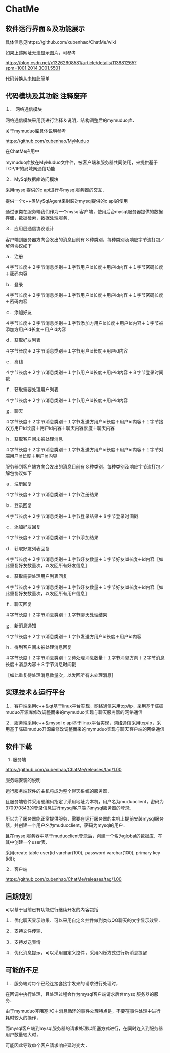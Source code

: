 # ChatMe
## 软件运行界面＆及功能展示
具体信息见https://github.com/xubenhao/ChatMe/wiki

如果上述网址无法显示图片，可参考

https://blog.csdn.net/x13262608581/article/details/113881265?spm=1001.2014.3001.5501

 
代码转换从未如此简单
## 代码模块及其功能   注释废弃

１． 网络通信模块

网络通信模块采用我进行注释＆说明，结构调整后的mymuduo库．

关于mymuduo库具体说明参考

https://github.com/xubenhao/MyMuduo

在ChatMe应用中

mymuduo库放在MyMuduo文件件，被客户端和服务器共同使用，来提供基于TCP/IP的局域网通信功能

２．MySql数据库访问模块

采用mysql提供的c api进行与mysql服务器的交互．

提供一个c++类MySqlAgent来封装对mysql提供的c api的使用

通过该类在服务端我们作为一个mysql客户端，使用后台mysql服务器提供的数据存储，数据检索，数据处理服务．

３．应用层通信协议设计

客户端到服务器方向会发出的消息目前有８种类别，每种类别及响应字节流打包／解包协议如下

ａ．注册

４字节长度＋２字节消息类别＋１字节用户id长度＋用户id内容＋１字节密码长度＋密码内容

ｂ．登录

４字节长度＋２字节消息类别＋１字节用户id长度＋用户id内容＋１字节密码长度＋密码内容

ｃ．添加好友

４字节长度＋２字节消息类别＋１字节添加方用户id长度＋用户id内容＋１字节被添加方用户id长度＋用户id内容

ｄ．获取好友列表

４字节长度＋２字节消息类别＋１字节用户id长度＋用户id内容

ｅ．离线

４字节长度＋２字节消息类别＋１字节用户id长度＋用户id内容＋８字节登录时间戳

ｆ．获取需要处理用户列表

４字节长度＋２字节消息类别＋１字节用户id长度＋用户id内容

ｇ．聊天

４字节长度＋２字节消息类别＋１字节发送方用户id长度＋用户id内容＋１字节接收方用户id长度＋用户id内容＋聊天内容长度＋聊天内容

ｈ．获取客户间未被处理消息

４字节长度＋２字节消息类别＋１字节发送方用户id长度＋用户id内容＋１字节对端用户id长度＋用户id内容




服务器到客户端方向会发出的消息目前有８种类别，每种类别及响应字节流打包／解包协议如下

ａ．注册回复

４字节长度＋２字节消息类别＋１字节注册结果

ｂ．登录回复

４字节长度＋２字节消息类别＋１字节登录结果＋８字节登录时间戳

ｃ．添加好友回复

４字节长度＋２字节消息类别＋１字节添加结果

ｄ．获取好友列表回复

４字节长度＋２字节消息类别＋１字节好友数量＋１字节好友id长度＋id内容［如此重复好友数量次，以发回所有好友信息］

ｅ．获取需要处理用户列表回复

４字节长度＋２字节消息类别＋１字节好友数量＋１字节好友id长度＋id内容［如此重复好友数量次，以发回所有用户信息］

ｆ．聊天回复

４字节长度＋２字节消息类别＋１字节聊天处理结果

ｇ．新消息通知

４字节长度＋２字节消息类别＋１字节发送方用户id长度＋用户id内容

ｈ．得到客户间未被处理消息回复

４字节长度＋２字节消息类别＋２待处理消息数量＋１字节消息方向＋２字节消息长度＋消息内容＋８字节消息时间戳

［如此重复待处理消息数量次，以发回所有未处理消息］

## 实现技术＆运行平台

１．客户端采用c++＆qt基于linux平台实现，网络通信采用tcp/ip，采用基于陈硕muduo开源库修改调整而来的mymuduo实现与聊天服务器的网络通信

２．服务端采用c++＆mysql c api基于linux平台实现，网络通信采用tcp/ip，采用基于陈硕muduo开源库修改调整而来的mymuduo实现与聊天客户端的网络通信
  
## 软件下载

1. 服务端

https://github.com/xubenhao/ChatMe/releases/tag/1.00

服务端安装的说明

运行服务端软件的主机将成为整个聊天系统的服务器．

且服务端软件采用硬编码指定了采用地址为本机，用户名为muduoclient，密码为370970843的登录信息进行mysql客户端向mysql服务器的登录．

所以为了服务器能正常提供服务，需要在运行服务器的主机上提前安装mysql服务器，并创建一个用户名为muduoclient，密码为mysql的用户．

且在mysql服务器中基于muduoclient登录后，创建一个名为global的数据库．在其中创建一个user表．

采用create table user(id varchar(100), password varchar(100), primary key (id));

２．客户端

https://github.com/xubenhao/ChatMe/releases/tag/1.00

## 后期规划
 
可以基于目前已有功能进行继续开发的内容包括

１．优化聊天显示效果．可以采用自定义控件做到类似QQ聊天的文字显示效果．

２．支持文件传输．

３．支持发送表情

４．优化消息提示，可以采用自定义控件，采用闪烁方式进行新消息提醒

## 可能的不足

１．服务端对每个已经连接套接字发来的请求进行处理时，

在回调中执行处理，且处理过程会作为mysql客户端请求后台mysql服务器的服务．

由于mymuduo非阻塞I/O＋消息循环的事件处理特点是，不要在事件处理中进行耗时较大的操作，

而mysql客户端到mysql服务器的请求处理以阻塞方式进行，在同时连入到服务器用户数量较大时，

可能因此导致单个客户请求响应延时变大．

